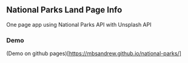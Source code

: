 

## National Parks Land Page Info

One page app using National Parks API with Unsplash API

### Demo 
(Demo on github pages)[https://mbsandrew.github.io/national-parks/]

